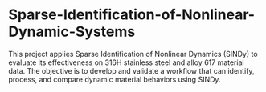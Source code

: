 # Sparse-Identification-of-Nonlinear-Dynamic-Systems
This project applies Sparse Identification of Nonlinear Dynamics (SINDy) to evaluate its effectiveness on 316H stainless steel and alloy 617 material data. The objective is to develop and validate a workflow that can identify, process, and compare dynamic material behaviors using SINDy.
